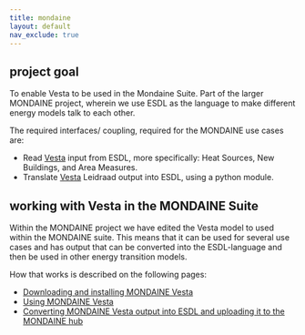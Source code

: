 ```yaml
---
title: mondaine
layout: default
nav_exclude: true
---
```

## project goal

To enable Vesta to be used in the Mondaine Suite. Part of the larger
MONDAINE project, wherein we use ESDL as the language to make different
energy models talk to each other.

The required interfaces/ coupling, required for the MONDAINE use cases
are:

-   Read [Vesta](Vesta "wikilink") input from ESDL, more specifically:
    Heat Sources, New Buildings, and Area Measures.
-   Translate [Vesta](Vesta "wikilink") Leidraad output into ESDL,
    using a python module.

## working with Vesta in the MONDAINE Suite

Within the MONDAINE project we have edited the Vesta model to used
within the MONDAINE suite. This means that it can be used for several
use cases and has output that can be converted into the ESDL-language
and then be used in other energy transition models.

How that works is described on the following pages:

-   [Downloading and installing MONDAINE
    Vesta](Vesta_download_Mondaine "wikilink")
-   [Using MONDAINE Vesta](Using_MONDAINE_Vesta "wikilink")
-   [Converting MONDAINE Vesta output into ESDL and uploading it to the
    MONDAINE
    hub](Converting_MONDAINE_Vesta_output_into_ESDL "wikilink")